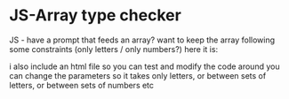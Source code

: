 # JS-Array type checker
JS - have a prompt that feeds an array? 
want to keep the array following some constraints (only letters / only numbers?)
here it is:

i also include an html file so you can test and modify the code around
you can change the parameters so it takes only letters, or between sets 
of letters, or between sets of numbers etc
